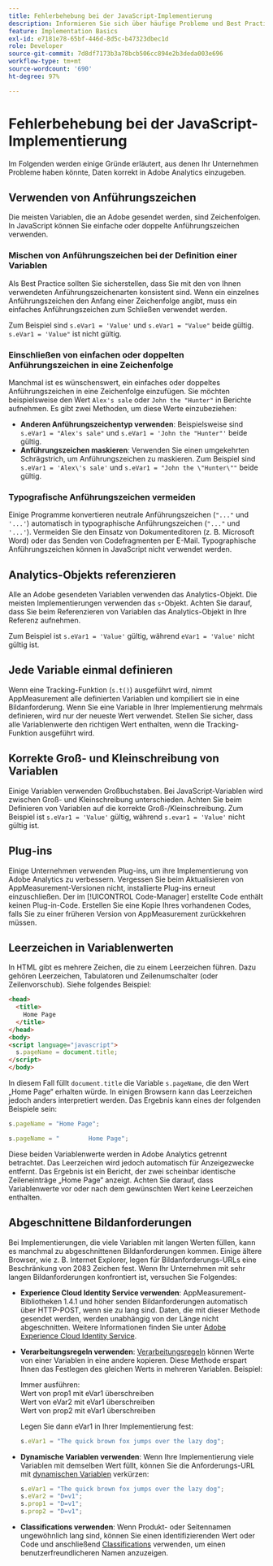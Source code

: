 ```yaml
---
title: Fehlerbehebung bei der JavaScript-Implementierung
description: Informieren Sie sich über häufige Probleme und Best Practices zur Fehlerbehebung bei der Implementierung von JavaScript.
feature: Implementation Basics
exl-id: e7181e78-65bf-446d-8d5c-b47323dbec1d
role: Developer
source-git-commit: 7d8df7173b3a78bcb506cc894e2b3deda003e696
workflow-type: tm+mt
source-wordcount: '690'
ht-degree: 97%

---
```


# Fehlerbehebung bei der JavaScript-Implementierung

Im Folgenden werden einige Gründe erläutert, aus denen Ihr Unternehmen Probleme haben könnte, Daten korrekt in Adobe Analytics einzugeben.

## Verwenden von Anführungszeichen

Die meisten Variablen, die an Adobe gesendet werden, sind Zeichenfolgen. In JavaScript können Sie einfache oder doppelte Anführungszeichen verwenden.

### Mischen von Anführungszeichen bei der Definition einer Variablen

Als Best Practice sollten Sie sicherstellen, dass Sie mit den von Ihnen verwendeten Anführungszeichenarten konsistent sind. Wenn ein einzelnes Anführungszeichen den Anfang einer Zeichenfolge angibt, muss ein einfaches Anführungszeichen zum Schließen verwendet werden.

Zum Beispiel sind `s.eVar1 = 'Value'` und `s.eVar1 = "Value"` beide gültig. `s.eVar1 = 'Value"` ist nicht gültig.

### Einschließen von einfachen oder doppelten Anführungszeichen in eine Zeichenfolge

Manchmal ist es wünschenswert, ein einfaches oder doppeltes Anführungszeichen in eine Zeichenfolge einzufügen. Sie möchten beispielsweise den Wert `Alex's sale` oder `John the "Hunter"` in Berichte aufnehmen. Es gibt zwei Methoden, um diese Werte einzubeziehen:

* **Anderen Anführungszeichentyp verwenden**: Beispielsweise sind `s.eVar1 = "Alex's sale"` und `s.eVar1 = 'John the "Hunter"'` beide gültig.
* **Anführungszeichen maskieren**: Verwenden Sie einen umgekehrten Schrägstrich, um Anführungszeichen zu maskieren. Zum Beispiel sind `s.eVar1 = 'Alex\'s sale'` und `s.eVar1 = "John the \"Hunter\""` beide gültig.

### Typografische Anführungszeichen vermeiden

Einige Programme konvertieren neutrale Anführungszeichen (`"..."` und `'...'`) automatisch in typographische Anführungszeichen (`"..."` und `'...'`). Vermeiden Sie den Einsatz von Dokumenteditoren (z. B. Microsoft Word) oder das Senden von Codefragmenten per E-Mail. Typographische Anführungszeichen können in JavaScript nicht verwendet werden.

## Analytics-Objekts referenzieren

Alle an Adobe gesendeten Variablen verwenden das Analytics-Objekt. Die meisten Implementierungen verwenden das `s`-Objekt. Achten Sie darauf, dass Sie beim Referenzieren von Variablen das Analytics-Objekt in Ihre Referenz aufnehmen.

Zum Beispiel ist `s.eVar1 = 'Value'` gültig, während `eVar1 = 'Value'` nicht gültig ist.

## Jede Variable einmal definieren

Wenn eine Tracking-Funktion (`s.t()`) ausgeführt wird, nimmt AppMeasurement alle definierten Variablen und kompiliert sie in eine Bildanforderung. Wenn Sie eine Variable in Ihrer Implementierung mehrmals definieren, wird nur der neueste Wert verwendet. Stellen Sie sicher, dass alle Variablenwerte den richtigen Wert enthalten, wenn die Tracking-Funktion ausgeführt wird.

## Korrekte Groß- und Kleinschreibung von Variablen

Einige Variablen verwenden Großbuchstaben. Bei JavaScript-Variablen wird zwischen Groß- und Kleinschreibung unterschieden. Achten Sie beim Definieren von Variablen auf die korrekte Groß-/Kleinschreibung. Zum Beispiel ist `s.eVar1 = 'Value'` gültig, während `s.evar1 = 'Value'` nicht gültig ist.

## Plug-ins

Einige Unternehmen verwenden Plug-ins, um ihre Implementierung von Adobe Analytics zu verbessern. Vergessen Sie beim Aktualisieren von AppMeasurement-Versionen nicht, installierte Plug-ins erneut einzuschließen. Der im [!UICONTROL Code-Manager] erstellte Code enthält keinen Plug-in-Code. Erstellen Sie eine Kopie Ihres vorhandenen Codes, falls Sie zu einer früheren Version von AppMeasurement zurückkehren müssen.

## Leerzeichen in Variablenwerten

In HTML gibt es mehrere Zeichen, die zu einem Leerzeichen führen. Dazu gehören Leerzeichen, Tabulatoren und Zeilenumschalter (oder Zeilenvorschub). Siehe folgendes Beispiel:

```html
<head>
  <title>
    Home Page
  </title>
</head>
<body>
<script language="javascript">
  s.pageName = document.title;
</script>
</body>
```

In diesem Fall füllt `document.title` die Variable `s.pageName`, die den Wert „Home Page“ erhalten würde. In einigen Browsern kann das Leerzeichen jedoch anders interpretiert werden. Das Ergebnis kann eines der folgenden Beispiele sein:

```js
s.pageName = "Home Page";
```

```js
s.pageName = "        Home Page";
```

Diese beiden Variablenwerte werden in Adobe Analytics getrennt betrachtet. Das Leerzeichen wird jedoch automatisch für Anzeigezwecke entfernt. Das Ergebnis ist ein Bericht, der zwei scheinbar identische Zeileneinträge „Home Page“ anzeigt. Achten Sie darauf, dass Variablenwerte vor oder nach dem gewünschten Wert keine Leerzeichen enthalten.

## Abgeschnittene Bildanforderungen

Bei Implementierungen, die viele Variablen mit langen Werten füllen, kann es manchmal zu abgeschnittenen Bildanforderungen kommen. Einige ältere Browser, wie z. B. Internet Explorer, legen für Bildanforderungs-URLs eine Beschränkung von 2083 Zeichen fest. Wenn Ihr Unternehmen mit sehr langen Bildanforderungen konfrontiert ist, versuchen Sie Folgendes:

* **Experience Cloud Identity Service verwenden**: AppMeasurement-Bibliotheken 1.4.1 und höher senden Bildanforderungen automatisch über HTTP-POST, wenn sie zu lang sind. Daten, die mit dieser Methode gesendet werden, werden unabhängig von der Länge nicht abgeschnitten. Weitere Informationen finden Sie unter [Adobe Experience Cloud Identity Service](https://experienceleague.adobe.com/docs/id-service/using/home.html?lang=de).
* **Verarbeitungsregeln verwenden**: [Verarbeitungsregeln](/help/admin/admin/c-manage-report-suites/c-edit-report-suites/general/c-processing-rules/processing-rules.md) können Werte von einer Variablen in eine andere kopieren. Diese Methode erspart Ihnen das Festlegen des gleichen Werts in mehreren Variablen. Beispiel:

  Immer ausführen:<br>
Wert von prop1 mit eVar1 überschreiben<br> Wert von eVar2 mit eVar1 überschreiben<br> Wert von prop2 mit eVar1 überschreiben<br>

  Legen Sie dann eVar1 in Ihrer Implementierung fest:

  ```js
  s.eVar1 = "The quick brown fox jumps over the lazy dog";
  ```

* **Dynamische Variablen verwenden**: Wenn Ihre Implementierung viele Variablen mit demselben Wert füllt, können Sie die Anforderungs-URL mit [dynamischen Variablen](/help/implement/vars/page-vars/dynamic-variables.md) verkürzen:

  ```js
  s.eVar1 = "The quick brown fox jumps over the lazy dog";
  s.eVar2 = "D=v1";
  s.prop1 = "D=v1";
  s.prop2 = "D=v1";
  ```

* **Classifications verwenden**: Wenn Produkt- oder Seitennamen ungewöhnlich lang sind, können Sie einen identifizierenden Wert oder Code und anschließend [Classifications](/help/components/classifications/c-classifications.md) verwenden, um einen benutzerfreundlicheren Namen anzuzeigen.
